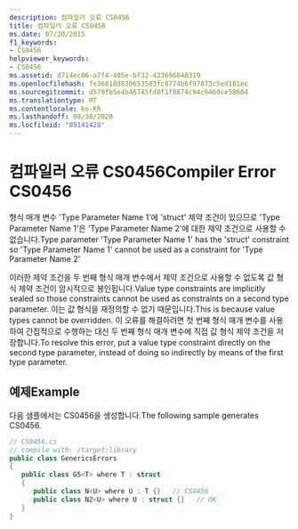 ```yaml
---
description: 컴파일러 오류 CS0456
title: 컴파일러 오류 CS0456
ms.date: 07/20/2015
f1_keywords:
- CS0456
helpviewer_keywords:
- CS0456
ms.assetid: d714ec06-a7f4-405e-bf32-423696848319
ms.openlocfilehash: fe36818d830653583fc8774b6f97873c5ed181ec
ms.sourcegitcommit: d579fb5e4b46745fd0f1f8874c94c6469ce58604
ms.translationtype: MT
ms.contentlocale: ko-KR
ms.lasthandoff: 08/30/2020
ms.locfileid: "89141428"
---
```

# <a name="compiler-error-cs0456"></a><span data-ttu-id="b20ed-103">컴파일러 오류 CS0456</span><span class="sxs-lookup"><span data-stu-id="b20ed-103">Compiler Error CS0456</span></span>
<span data-ttu-id="b20ed-104">형식 매개 변수 'Type Parameter Name 1'에 'struct' 제약 조건이 있으므로 'Type Parameter Name 1'은 'Type Parameter Name 2'에 대한 제약 조건으로 사용할 수 없습니다.</span><span class="sxs-lookup"><span data-stu-id="b20ed-104">Type parameter 'Type Parameter Name 1' has the 'struct' constraint so 'Type Parameter Name 1' cannot be used as a constraint for 'Type Parameter Name 2'</span></span>  
  
 <span data-ttu-id="b20ed-105">이러한 제약 조건을 두 번째 형식 매개 변수에서 제약 조건으로 사용할 수 없도록 값 형식 제약 조건이 암시적으로 봉인됩니다.</span><span class="sxs-lookup"><span data-stu-id="b20ed-105">Value type constraints are implicitly sealed so those constraints cannot be used as constraints on a second type parameter.</span></span> <span data-ttu-id="b20ed-106">이는 값 형식을 재정의할 수 없기 때문입니다.</span><span class="sxs-lookup"><span data-stu-id="b20ed-106">This is because value types cannot be overridden.</span></span> <span data-ttu-id="b20ed-107">이 오류를 해결하려면 첫 번째 형식 매개 변수를 사용하여 간접적으로 수행하는 대신 두 번째 형식 매개 변수에 직접 값 형식 제약 조건을 저장합니다.</span><span class="sxs-lookup"><span data-stu-id="b20ed-107">To resolve this error, put a value type constraint directly on the second type parameter, instead of doing so indirectly by means of the first type parameter.</span></span>  
  
## <a name="example"></a><span data-ttu-id="b20ed-108">예제</span><span class="sxs-lookup"><span data-stu-id="b20ed-108">Example</span></span>  
 <span data-ttu-id="b20ed-109">다음 샘플에서는 CS0456을 생성합니다.</span><span class="sxs-lookup"><span data-stu-id="b20ed-109">The following sample generates CS0456.</span></span>  
  
```csharp  
// CS0456.cs  
// compile with: /target:library  
public class GenericsErrors  
{  
   public class G5<T> where T : struct  
   {  
      public class N<U> where U : T {}   // CS0456  
      public class N2<U> where U : struct {}   // OK  
   }  
}  
```
